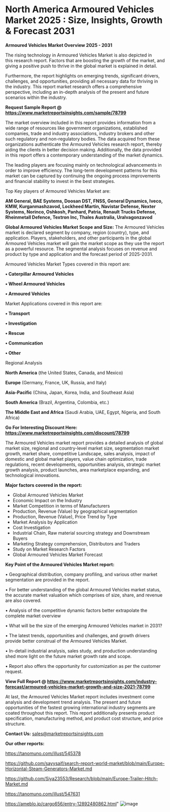 # North America Armoured Vehicles Market 2025 : Size, Insights, Growth & Forecast 2031

<Strong> Armoured Vehicles Market Overview 2025 - 2031</strong>

The rising technology in Armoured Vehicles Market is also depicted in this research report. Factors that are boosting the growth of the market, and giving a positive push to thrive in the global market is explained in detail.

Furthermore, the report highlights on emerging trends, significant drivers, challenges, and opportunities, providing all necessary data for thriving in the industry. This report market research offers a comprehensive perspective, including an in-depth analysis of the present and future scenarios within the industry.

<strong>Request Sample Report @ <a href=https://www.marketreportsinsights.com/sample/78799>https://www.marketreportsinsights.com/sample/78799</a></strong>

The market overview included in this report provides information from a wide range of resources like government organizations, established companies, trade and industry associations, industry brokers and other such regulatory and non-regulatory bodies. The data acquired from these organizations authenticate the Armoured Vehicles research report, thereby aiding the clients in better decision making. Additionally, the data provided in this report offers a contemporary understanding of the market dynamics.

The leading players are focusing mainly on technological advancements in order to improve efficiency. The long-term development patterns for this market can be captured by continuing the ongoing process improvements and financial stability to invest in the best strategies.

Top Key players of Armoured Vehicles Market are:

<strong>AM General, BAE Systems, Doosan DST, FNSS, General Dynamics, Iveco, KMW, Kurganmashzavod, Lockheed Martin, Navistar Defense, Nexter Systems, Norinco, Oshkosh, Panhard, Patria, Renault Trucks Defense, Rheinmetall Defence, Textron Inc, Thales Australia, Uralvagonzavod</strong>

<strong><b>Global Armoured Vehicles Market Scope and Size:</b></strong>
The Armoured Vehicles market is declared segment by company, region (country), type, and application. Players, stakeholders, and other participants in the global Armoured Vehicles market will gain the market scope as they use the report as a powerful resource. The segmental analysis focuses on revenue and product by type and application and the forecast period of 2025-2031.

Armoured Vehicles Market Types covered in this report are:

<strong>• Caterpillar Armoured Vehicles

• Wheel Armoured Vehicles

• Armoured Vehicles</strong>

Market Applications covered in this report are:

<strong>• Transport

• Investigation

• Rescue

• Communication

• Other</strong> 

Regional Analysis

<strong>North America</strong> (the United States, Canada, and Mexico)

<strong>Europe</strong> (Germany, France, UK, Russia, and Italy)

<strong>Asia-Pacific</strong> (China, Japan, Korea, India, and Southeast Asia)

<strong>South America</strong> (Brazil, Argentina, Colombia, etc.)

<strong>The Middle East and Africa</strong> (Saudi Arabia, UAE, Egypt, Nigeria, and South Africa)

<strong>Go For Interesting Discount Here: <a href=https://www.marketreportsinsights.com/discount/78799>https://www.marketreportsinsights.com/discount/78799</a></strong>

The Armoured Vehicles market report provides a detailed analysis of global market size, regional and country-level market size, segmentation market growth, market share, competitive Landscape, sales analysis, impact of domestic and global market players, value chain optimization, trade regulations, recent developments, opportunities analysis, strategic market growth analysis, product launches, area marketplace expanding, and technological innovations.

<strong><b>Major factors covered in the report:</b></strong>
<ul>
  <li>Global Armoured Vehicles Market </li>
  <li>Economic Impact on the Industry</li>
  <li>Market Competition in terms of Manufacturers</li>
  <li>Production, Revenue (Value) by geographical segmentation</li>
  <li>Production, Revenue (Value), Price Trend by Type</li>
  <li>Market Analysis by Application</li>
  <li>Cost Investigation</li>
  <li>Industrial Chain, Raw material sourcing strategy and Downstream Buyers</li>
  <li>Marketing Strategy comprehension, Distributors and Traders</li>
  <li>Study on Market Research Factors</li>
  <li>Global Armoured Vehicles Market Forecast</li>
</ul>

<strong><b>Key Point of the Armoured Vehicles Market report:</b></strong>

• Geographical distribution, company profiling, and various other market segmentation are provided in the report.

• For better understanding of the global Armoured Vehicles market status, the accurate market valuation which comprises of size, share, and revenue are also covered.

• Analysis of the competitive dynamic factors better extrapolate the complete market overview

• What will be the size of the emerging Armoured Vehicles market in 2031?

• The latest trends, opportunities and challenges, and growth drivers provide better construal of the Armoured Vehicles Market.

• In-detail industrial analysis, sales study, and production understanding shed more light on the future market growth rate and scope.

• Report also offers the opportunity for customization as per the customer request.

<strong><b>View Full Report @ <a href=https://www.marketreportsinsights.com/industry-forecast/armoured-vehicles-market-growth-and-size-2021-78799>https://www.marketreportsinsights.com/industry-forecast/armoured-vehicles-market-growth-and-size-2021-78799</a></b></strong>


At last, the Armoured Vehicles Market report includes investment come analysis and development trend analysis. The present and future opportunities of the fastest growing international industry segments are coated throughout this report. This report additionally presents product specification, manufacturing method, and product cost structure, and price structure.

<strong>Contact Us:</strong>
sales@marketreportsinsights.com

<strong>Our other reports:</strong>

<a href=https://tanomuno.com/illust/545378>https://tanomuno.com/illust/545378</a>

<a href=https://github.com/sayysaif/search-report-world-market/blob/main/Europe-Horizontal-Steam-Generators-Market.md>https://github.com/sayysaif/search-report-world-market/blob/main/Europe-Horizontal-Steam-Generators-Market.md</a>

<a href=https://github.com/Siya23553/Research/blob/main/Europe-Trailer-Hitch-Market.md>https://github.com/Siya23553/Research/blob/main/Europe-Trailer-Hitch-Market.md</a>

<a href=https://tanomuno.com/illust/547631>https://tanomuno.com/illust/547631</a>

<a href=https://ameblo.jp/cargo656/entry-12892480862.html>https://ameblo.jp/cargo656/entry-12892480862.html</a>"
![image](https://github.com/user-attachments/assets/2612d757-807d-4c45-8d74-d9ef0550eb9c)
